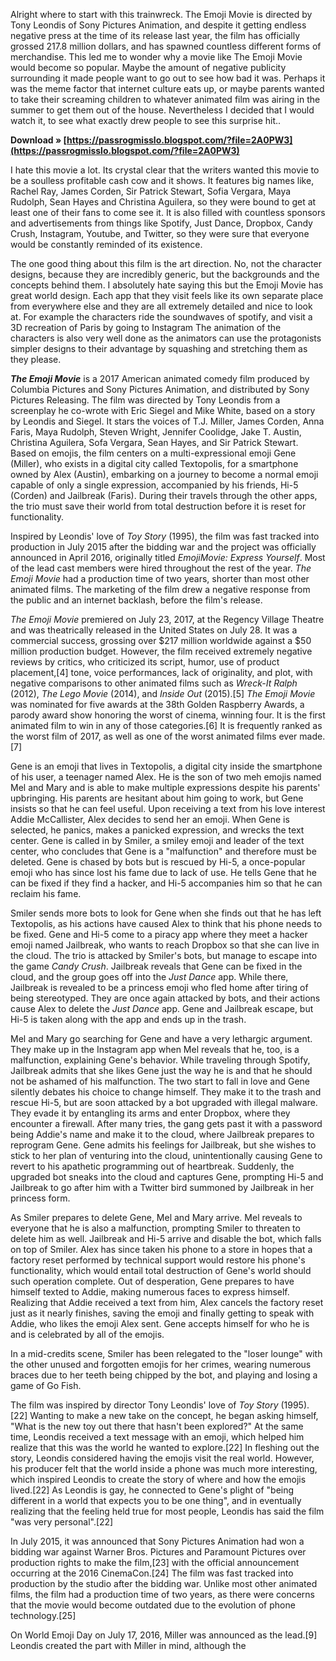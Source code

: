 
 
Alright where to start with this trainwreck. The Emoji Movie is directed by Tony Leondis of Sony Pictures Animation, and despite it getting endless negative press at the time of its release last year, the film has officially grossed 217.8 million dollars, and has spawned countless different forms of merchandise. This led me to wonder why a movie like The Emoji Movie would become so popular. Maybe the amount of negative publicity surrounding it made people want to go out to see how bad it was. Perhaps it was the meme factor that internet culture eats up, or maybe parents wanted to take their screaming children to whatever animated film was airing in the summer to get them out of the house. Nevertheless I decided that I would watch it, to see what exactly drew people to see this surprise hit..
 
**Download » [https://passrogmisslo.blogspot.com/?file=2A0PW3](https://passrogmisslo.blogspot.com/?file=2A0PW3)**


 
I hate this movie a lot. Its crystal clear that the writers wanted this movie to be a soulless profitable cash cow and it shows. It features big names like, Rachel Ray, James Corden, Sir Patrick Stewart, Sofia Vergara, Maya Rudolph, Sean Hayes and Christina Aguilera, so they were bound to get at least one of their fans to come see it. It is also filled with countless sponsors and advertisements from things like Spotify, Just Dance, Dropbox, Candy Crush, Instagram, Youtube, and Twitter, so they were sure that everyone would be constantly reminded of its existence.
 
The one good thing about this film is the art direction. No, not the character designs, because they are incredibly generic, but the backgrounds and the concepts behind them. I absolutely hate saying this but the Emoji Movie has great world design. Each app that they visit feels like its own separate place from everywhere else and they are all extremely detailed and nice to look at. For example the characters ride the soundwaves of spotify, and visit a 3D recreation of Paris by going to Instagram The animation of the characters is also very well done as the animators can use the protagonists simpler designs to their advantage by squashing and stretching them as they please.
 
***The Emoji Movie*** is a 2017 American animated comedy film produced by Columbia Pictures and Sony Pictures Animation, and distributed by Sony Pictures Releasing. The film was directed by Tony Leondis from a screenplay he co-wrote with Eric Siegel and Mike White, based on a story by Leondis and Siegel. It stars the voices of T.J. Miller, James Corden, Anna Faris, Maya Rudolph, Steven Wright, Jennifer Coolidge, Jake T. Austin, Christina Aguilera, Sofa Vergara, Sean Hayes, and Sir Patrick Stewart. Based on emojis, the film centers on a multi-expressional emoji Gene (Miller), who exists in a digital city called Textopolis, for a smartphone owned by Alex (Austin), embarking on a journey to become a normal emoji capable of only a single expression, accompanied by his friends, Hi-5 (Corden) and Jailbreak (Faris). During their travels through the other apps, the trio must save their world from total destruction before it is reset for functionality.
 
Inspired by Leondis' love of *Toy Story* (1995), the film was fast tracked into production in July 2015 after the bidding war and the project was officially announced in April 2016, originally titled *EmojiMovie: Express Yourself*. Most of the lead cast members were hired throughout the rest of the year. *The Emoji Movie* had a production time of two years, shorter than most other animated films. The marketing of the film drew a negative response from the public and an internet backlash, before the film's release.

*The Emoji Movie* premiered on July 23, 2017, at the Regency Village Theatre and was theatrically released in the United States on July 28. It was a commercial success, grossing over $217 million worldwide against a $50 million production budget. However, the film received extremely negative reviews by critics, who criticized its script, humor, use of product placement,[4] tone, voice performances, lack of originality, and plot, with negative comparisons to other animated films such as *Wreck-It Ralph* (2012), *The Lego Movie* (2014), and *Inside Out* (2015).[5] *The Emoji Movie* was nominated for five awards at the 38th Golden Raspberry Awards, a parody award show honoring the worst of cinema, winning four. It is the first animated film to win in any of those categories.[6] It is frequently ranked as the worst film of 2017, as well as one of the worst animated films ever made.[7]
 
Gene is an emoji that lives in Textopolis, a digital city inside the smartphone of his user, a teenager named Alex. He is the son of two meh emojis named Mel and Mary and is able to make multiple expressions despite his parents' upbringing. His parents are hesitant about him going to work, but Gene insists so that he can feel useful. Upon receiving a text from his love interest Addie McCallister, Alex decides to send her an emoji. When Gene is selected, he panics, makes a panicked expression, and wrecks the text center. Gene is called in by Smiler, a smiley emoji and leader of the text center, who concludes that Gene is a "malfunction" and therefore must be deleted. Gene is chased by bots but is rescued by Hi-5, a once-popular emoji who has since lost his fame due to lack of use. He tells Gene that he can be fixed if they find a hacker, and Hi-5 accompanies him so that he can reclaim his fame.
 
Smiler sends more bots to look for Gene when she finds out that he has left Textopolis, as his actions have caused Alex to think that his phone needs to be fixed. Gene and Hi-5 come to a piracy app where they meet a hacker emoji named Jailbreak, who wants to reach Dropbox so that she can live in the cloud. The trio is attacked by Smiler's bots, but manage to escape into the game *Candy Crush*. Jailbreak reveals that Gene can be fixed in the cloud, and the group goes off into the *Just Dance* app. While there, Jailbreak is revealed to be a princess emoji who fled home after tiring of being stereotyped. They are once again attacked by bots, and their actions cause Alex to delete the *Just Dance* app. Gene and Jailbreak escape, but Hi-5 is taken along with the app and ends up in the trash.
 
Mel and Mary go searching for Gene and have a very lethargic argument. They make up in the Instagram app when Mel reveals that he, too, is a malfunction, explaining Gene's behavior. While traveling through Spotify, Jailbreak admits that she likes Gene just the way he is and that he should not be ashamed of his malfunction. The two start to fall in love and Gene silently debates his choice to change himself. They make it to the trash and rescue Hi-5, but are soon attacked by a bot upgraded with illegal malware. They evade it by entangling its arms and enter Dropbox, where they encounter a firewall. After many tries, the gang gets past it with a password being Addie's name and make it to the cloud, where Jailbreak prepares to reprogram Gene. Gene admits his feelings for Jailbreak, but she wishes to stick to her plan of venturing into the cloud, unintentionally causing Gene to revert to his apathetic programming out of heartbreak. Suddenly, the upgraded bot sneaks into the cloud and captures Gene, prompting Hi-5 and Jailbreak to go after him with a Twitter bird summoned by Jailbreak in her princess form.
 
As Smiler prepares to delete Gene, Mel and Mary arrive. Mel reveals to everyone that he is also a malfunction, prompting Smiler to threaten to delete him as well. Jailbreak and Hi-5 arrive and disable the bot, which falls on top of Smiler. Alex has since taken his phone to a store in hopes that a factory reset performed by technical support would restore his phone's functionality, which would entail total destruction of Gene's world should such operation complete. Out of desperation, Gene prepares to have himself texted to Addie, making numerous faces to express himself. Realizing that Addie received a text from him, Alex cancels the factory reset just as it nearly finishes, saving the emoji and finally getting to speak with Addie, who likes the emoji Alex sent. Gene accepts himself for who he is and is celebrated by all of the emojis.
 
In a mid-credits scene, Smiler has been relegated to the "loser lounge" with the other unused and forgotten emojis for her crimes, wearing numerous braces due to her teeth being chipped by the bot, and playing and losing a game of Go Fish.
 
The film was inspired by director Tony Leondis' love of *Toy Story* (1995).[22] Wanting to make a new take on the concept, he began asking himself, "What is the new toy out there that hasn't been explored?" At the same time, Leondis received a text message with an emoji, which helped him realize that this was the world he wanted to explore.[22] In fleshing out the story, Leondis considered having the emojis visit the real world. However, his producer felt that the world inside a phone was much more interesting, which inspired Leondis to create the story of where and how the emojis lived.[22] As Leondis is gay, he connected to Gene's plight of "being different in a world that expects you to be one thing", and in eventually realizing that the feeling held true for most people, Leondis has said the film "was very personal".[22]
 
In July 2015, it was announced that Sony Pictures Animation had won a bidding war against Warner Bros. Pictures and Paramount Pictures over production rights to make the film,[23] with the official announcement occurring at the 2016 CinemaCon.[24] The film was fast tracked into production by the studio after the bidding war. Unlike most other animated films, the film had a production time of two years, as there were concerns that the movie would become outdated due to the evolution of phone technology.[25]
 
On World Emoji Day on July 17, 2016, Miller was announced as the lead.[9] Leondis created the part with Miller in mind, although the